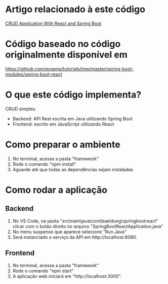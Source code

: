 # Artigo relacionado à este código
[CRUD Application With React and Spring Boot](https://www.baeldung.com/spring-boot-react-crud)

# Código baseado no código originalmente disponível em
https://github.com/eugenp/tutorials/tree/master/spring-boot-modules/spring-boot-react

# O que este código implementa?

CRUD simples.

* Backend: API Rest escrita em Java utilizando Spring Boot
* Frontend: escrito em JavaScript utilizando React

# Como preparar o ambiente
1. No terminal, acesse a pasta "framework"
2. Rode o comando "npm install"
3. Aguarde até que todas as dependências sejam instaladas.

# Como rodar a aplicação

## Backend
1. No VS Code, na pasta "src\main\java\com\baeldung\springbootreact\" clicar com o botão direito no arquivo "SpringBootReactApplication.java"
2. No menu suspenso que aparece selecione "Run Java"
3. Será instanciado o serviço da API em http://localhost:8080.

## Frontend
1. No terminal, acesse a pasta "framework"
2. Rode o comando "npm start"
3. A aplicação web iniciará em "http://localhost:3000".